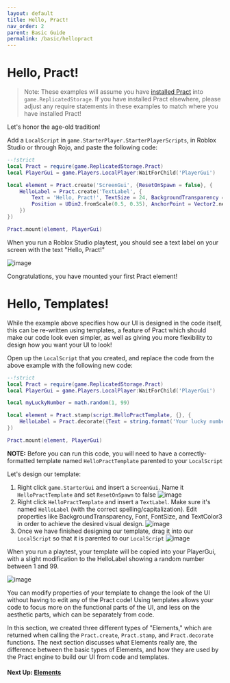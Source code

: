 ```yaml
---
layout: default
title: Hello, Pract!
nav_order: 2
parent: Basic Guide
permalink: /basic/hellopract
---
```


# Hello, Pract!

> Note: These examples will assume you have [installed Pract](../installation) into `game.ReplicatedStorage`. If you have installed Pract elsewhere, please adjust any require statements in these examples to match where you have installed Pract!

Let's honor the age-old tradition!

Add a `LocalScript` in `game.StarterPlayer.StarterPlayerScripts`, in Roblox Studio or through Rojo, and paste the following code:
```lua
--!strict
local Pract = require(game.ReplicatedStorage.Pract)
local PlayerGui = game.Players.LocalPlayer:WaitForChild('PlayerGui')

local element = Pract.create('ScreenGui', {ResetOnSpawn = false}, {
    HelloLabel = Pract.create('TextLabel', {
        Text = 'Hello, Pract!', TextSize = 24, BackgroundTransparency = 1,
        Position = UDim2.fromScale(0.5, 0.35), AnchorPoint = Vector2.new(0.5, 0.5)
    })
})

Pract.mount(element, PlayerGui)
```

When you run a Roblox Studio playtest, you should see a text label on your screen with the text "Hello, Pract!"

![image](https://user-images.githubusercontent.com/93293456/139168972-49572640-604f-4781-a6f8-ba8ef98509ac.png)

Congratulations, you have mounted your first Pract element!

# Hello, Templates!

While the example above specifies how our UI is designed in the code itself, this can be re-written using templates, a feature of Pract which should make our code look even simpler, as well as giving you more flexibility to design how you want your UI to look!

Open up the `LocalScript` that you created, and replace the code from the above example with the following new code:
```lua
--!strict
local Pract = require(game.ReplicatedStorage.Pract)
local PlayerGui = game.Players.LocalPlayer:WaitForChild('PlayerGui')

local myLuckyNumber = math.random(1, 99)

local element = Pract.stamp(script.HelloPractTemplate, {}, {
    HelloLabel = Pract.decorate({Text = string.format('Your lucky number is %d', myLuckyNumber)})
})

Pract.mount(element, PlayerGui)
```

**NOTE:** Before you can run this code, you will need to have a correctly-formatted template named `HelloPractTemplate` parented to your `LocalScript`

Let's design our template:
1. Right click `game.StarterGui` and insert a `ScreenGui`. Name it `HelloPractTemplate` and set `ResetOnSpawn` to false 
![image](https://media.istockphoto.com/vectors/coming-soon-lettering-coming-soon-for-promotion-advertisement-sale-vector-id1221240925?k=20&m=1221240925&s=612x612&w=0&h=HX77CIwJ34u7qUMpI_W5z4dDnEbHGv66mGXVTpIccv8=)
2. Right click `HelloPractTemplate` and insert a `TextLabel`. Make sure it's named `HelloLabel` (with the correct spelling/capitalization). Edit properties like BackgroundTransparency, Font, FontSize, and TextColor3 in order to achieve the desired visual design.
![image](https://media.istockphoto.com/vectors/coming-soon-lettering-coming-soon-for-promotion-advertisement-sale-vector-id1221240925?k=20&m=1221240925&s=612x612&w=0&h=HX77CIwJ34u7qUMpI_W5z4dDnEbHGv66mGXVTpIccv8=)
3. Once we have finished designing our template, drag it into our `LocalScript` so that it is parented to our `LocalScript`
![image](https://media.istockphoto.com/vectors/coming-soon-lettering-coming-soon-for-promotion-advertisement-sale-vector-id1221240925?k=20&m=1221240925&s=612x612&w=0&h=HX77CIwJ34u7qUMpI_W5z4dDnEbHGv66mGXVTpIccv8=)

When you run a playtest, your template will be copied into your PlayerGui, with a slight modification to the HelloLabel showing a random number between 1 and 99.

![image](https://media.istockphoto.com/vectors/coming-soon-lettering-coming-soon-for-promotion-advertisement-sale-vector-id1221240925?k=20&m=1221240925&s=612x612&w=0&h=HX77CIwJ34u7qUMpI_W5z4dDnEbHGv66mGXVTpIccv8=)

You can modify properties of your template to change the look of the UI without having to edit any of the Pract code! Using templates allows your code to focus more on the functional parts of the UI, and less on the aesthetic parts, which can be separately from code.

In this section, we created three different types of "Elements," which are returned when calling the `Pract.create`, `Pract.stamp`, and `Pract.decorate` functions. The next section discusses what Elements really are, the difference between the basic types of Elements, and how they are used by the Pract engine to build our UI from code and templates.

#### Next Up: [Elements](elements)